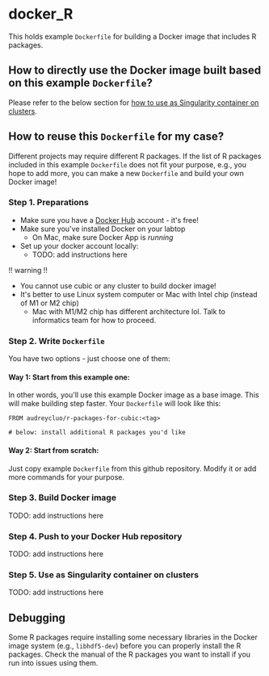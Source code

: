 # docker_R
This holds example `Dockerfile` for building a Docker image that includes R packages.

## How to directly use the Docker image built based on this example `Dockerfile`?
Please refer to the below section for [how to use as Singularity container on clusters](#use-as-singularity-container-on-clusters).

## How to reuse this `Dockerfile` for my case?
Different projects may require different R packages. If the list of R packages included in this example `Dockerfile`
does not fit your purpose, e.g., you hope to add more, you can make a new `Dockerfile` and build your own Docker image!

### Step 1. Preparations
* Make sure you have a [Docker Hub](https://hub.docker.com/) account - it's free!
* Make sure you've installed Docker on your labtop
  * On Mac, make sure Docker App is *running*
* Set up your docker account locally:
  * TODO: add instructions here

!! warning !! 
* You cannot use cubic or any cluster to build docker image!
* It's better to use Linux system computer or Mac with Intel chip (instead of M1 or M2 chip)
  * Mac with M1/M2 chip has different architecture lol. Talk to informatics team for how to proceed.
  
### Step 2. Write `Dockerfile`
You have two options - just choose one of them:
#### Way 1: Start from this example one:
In other words, you'll use this example Docker image as a base image. This will make building step faster.
Your `Dockerfile` will look like this:

```
FROM audreycluo/r-packages-for-cubic:<tag>

# below: install additional R packages you'd like
```

#### Way 2: Start from scratch:
Just copy example `Dockerfile` from this github repository. Modify it or add more commands for your purpose.

### Step 3. Build Docker image
TODO: add instructions here

### Step 4. Push to your Docker Hub repository
TODO: add instructions here

### Step 5. Use as Singularity container on clusters
TODO: add instructions here

## Debugging
Some R packages require installing some necessary libraries in the Docker image system (e.g., `libhdf5-dev`)
before you can properly install the R packages. Check the manual of the R packages you want to install if you run into issues
using them.

